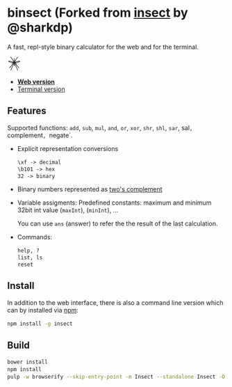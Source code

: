 binsect (Forked from [insect](https://github.com/sharkdp/insect) by @sharkdp)
=======

A fast, repl-style binary calculator for the web and for the terminal.

[![insect](media/insect-32x32.png)](https://shark.fish/insect/)

* [**Web version**](https://soupi.github.io/insect)
* [Terminal version](#install)

Features
--------
  Supported functions: `add`, `sub`, `mul`, `and`, `or`, `xor`,
  `shr`, `shl`, `sar`, sal`, `complement`, `negate`.

- Explicit representation conversions
  ```
  \xf -> decimal
  \b101 -> hex
  32 -> binary
  ```

- Binary numbers represented as [two's complement](https://en.wikipedia.org/wiki/Two's_complement)

- Variable assigments:
  Predefined constants: maximum and minimum 32bit int value (`maxInt`), (`minInt`), ...

  You can use `ans` (answer) to refer the the result of the last calculation.

- Commands:
  ```
  help, ?
  list, ls
  reset
  ```

Install
-------
In addition to the web interface, there is also a command line version which can by installed via [npm](https://www.npmjs.com/package/insect):
```sh
npm install -g insect
```

Build
-----
```sh
bower install
npm install
pulp -w browserify --skip-entry-point -m Insect --standalone Insect -O -t insect.js
```
